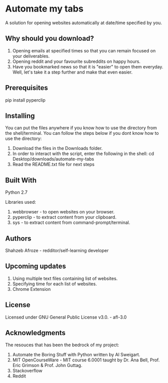 # Automate my tabs

A solution for opening websites automatically at date/time specified by you.

## Why should you download?
1. Opening emails at specified times so that you can remain focused on your deliverables. 
2. Opening reddit and your favourite subreddits on happy hours.
3. Have you bookmarked news so that it is "easier" to open them everyday. Well, let's take it a step further and make that even easier.

## Prerequisites
pip install pyperclip

## Installing
You can put the files anywhere if you know how to use the directory from the shell/terminal.
You can follow the steps below if you dont know how to use the directory:
1. Download the files in the Downloads folder.
2. In order to interact with the script, enter the following in the shell: cd Desktop/downloads/automate-my-tabs
3. Read the README.txt file for next steps

## Built With
Python 2.7

Libraries used:
1. webbrowser - to open websites on your browser.
2. pyperclip - to extract content from your clipboard.
3. sys - to extract content from command-prompt/terminal.

## Authors
Shahzeb Afroze - redditor/self-learning developer

## Upcoming updates
1. Using multiple text files containing list of websites.
2. Specifying time for each list of websites.
3. Chrome Extension

## License
Licensed under GNU General Public License v3.0. - afl-3.0

## Acknowledgments
The resouces that has been the bedrock of my project:

1. Automate the Boring Stuff with Python written by Al Sweigart.
2. MIT OpenCourseWare - MIT course 6.0001 taught by Dr. Ana Bell, Prof. Eric Grimson & Prof. John Guttag.
3. Stackoverflow
4. Reddit

